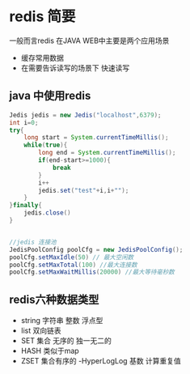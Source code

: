 # redis 简要
一般而言redis 在JAVA WEB中主要是两个应用场景
- 缓存常用数据
- 在需要告诉读写的场景下 快速读写

## java 中使用redis
```java
Jedis jedis = new Jedis("localhost",6379);
int i=0;
try{
    long start = System.currentTimeMillis();
    while(true){
        long end = System.currentTimeMillis();
        if(end-start>=1000){
            break
        }
        i++
        jedis.set("test"+i,i+"");
    }
}finally{
    jedis.close()
}


//jedis 连接池
JedisPoolConfig poolCfg = new JedisPoolConfig();
poolCfg.setMaxIdle(50) // 最大空闲数
poolCfg.setMaxTotal(100) //最大连接数
poolCfg.setMaxWaitMillis(20000) //最大等待毫秒数
```
## redis六种数据类型
- string 字符串 整数 浮点型
- list 双向链表
- SET 集合 无序的 独一无二的
- HASH 类似于map
- ZSET 集合有序的
-HyperLogLog 基数 计算重复值

